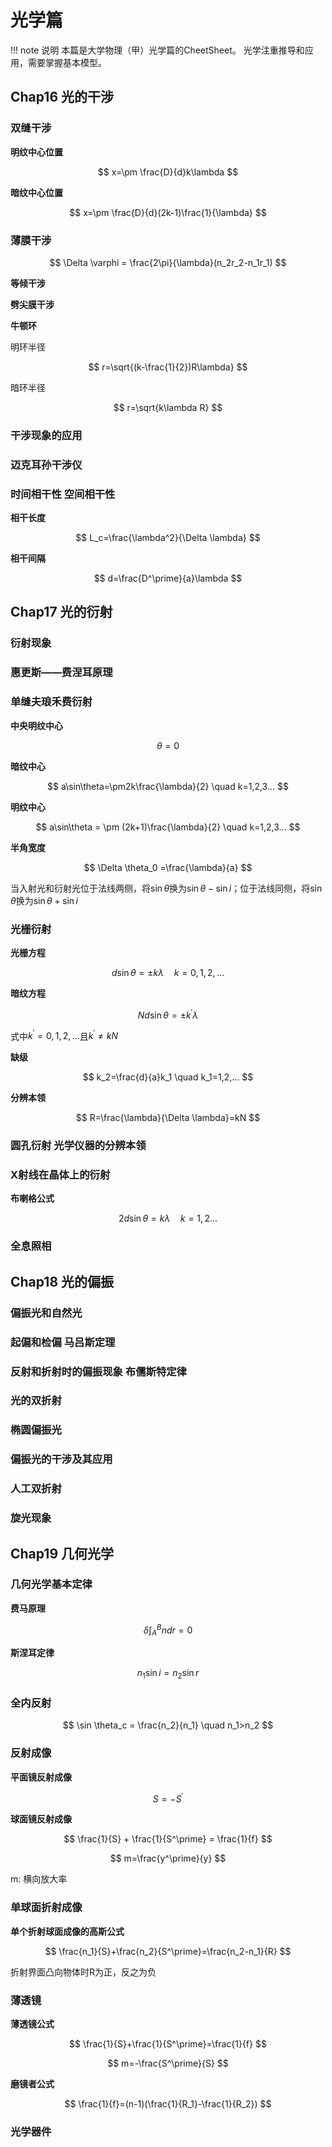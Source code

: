 # 光学篇

!!! note 说明
    本篇是大学物理（甲）光学篇的CheetSheet。
    光学注重推导和应用，需要掌握基本模型。

## Chap16 光的干涉

### 双缝干涉

**明纹中心位置**

$$
x=\pm \frac{D}{d}k\lambda
$$

**暗纹中心位置**

$$
x=\pm \frac{D}{d}(2k-1)\frac{1}{\lambda}
$$

### 薄膜干涉

$$
\Delta \varphi = \frac{2\pi}{\lambda}(n_2r_2-n_1r_1)
$$

**等倾干涉**

**劈尖膜干涉**

**牛顿环**

明环半径

$$
r=\sqrt{(k-\frac{1}{2})R\lambda}
$$

暗环半径

$$
r=\sqrt{k\lambda R}
$$

### 干涉现象的应用

### 迈克耳孙干涉仪

### 时间相干性 空间相干性

**相干长度**

$$
L_c=\frac{\lambda^2}{\Delta \lambda}
$$

**相干间隔**

$$
d=\frac{D^\prime}{a}\lambda
$$

## Chap17 光的衍射

### 衍射现象

### 惠更斯——费涅耳原理

### 单缝夫琅禾费衍射

**中央明纹中心**

$$
\theta=0
$$

**暗纹中心**

$$
a\sin\theta=\pm2k\frac{\lambda}{2} \quad k=1,2,3...
$$

**明纹中心**

$$
a\sin\theta = \pm (2k+1)\frac{\lambda}{2} \quad k=1,2,3...
$$

**半角宽度**

$$
\Delta \theta_0 =\frac{\lambda}{a}
$$

当入射光和衍射光位于法线两侧，将$\sin \theta$换为$\sin\theta -\sin i$；位于法线同侧，将$\sin\theta$换为$\sin\theta + \sin i$

### 光栅衍射

**光栅方程**

$$
d\sin\theta =\pm k\lambda \quad k=0,1,2,...
$$

**暗纹方程**

$$
Nd\sin\theta=\pm k^\prime \lambda
$$

式中$k^\prime=0,1,2,...$且$k^\prime \ne kN$

**缺级**

$$
k_2=\frac{d}{a}k_1 \quad k_1=1,2,...
$$

**分辨本领**

$$
R=\frac{\lambda}{\Delta \lambda}=kN
$$

### 圆孔衍射 光学仪器的分辨本领

### X射线在晶体上的衍射

**布喇格公式**

$$
2d\sin\theta=k\lambda \quad k=1,2...
$$

### 全息照相

## Chap18 光的偏振

### 偏振光和自然光

### 起偏和检偏 马吕斯定理

### 反射和折射时的偏振现象 布儒斯特定律

### 光的双折射

### 椭圆偏振光

### 偏振光的干涉及其应用

### 人工双折射

### 旋光现象

## Chap19 几何光学

### 几何光学基本定律

**费马原理**

$$
\delta \int_A^B ndr =0
$$

**斯涅耳定律**

$$
n_1 \sin i = n_2 \sin r
$$

### 全内反射

$$
\sin \theta_c = \frac{n_2}{n_1} \quad n_1>n_2
$$

### 反射成像

**平面镜反射成像**

$$
S = -S^\prime
$$

**球面镜反射成像**

$$
\frac{1}{S} + \frac{1}{S^\prime} = \frac{1}{f}
$$

$$
m=\frac{y^\prime}{y}
$$

m: 横向放大率

### 单球面折射成像

**单个折射球面成像的高斯公式**

$$
\frac{n_1}{S}+\frac{n_2}{S^\prime}=\frac{n_2-n_1}{R}
$$

折射界面凸向物体时R为正，反之为负

### 薄透镜

**薄透镜公式**

$$
\frac{1}{S}+\frac{1}{S^\prime}=\frac{1}{f}
$$

$$
m=-\frac{S^\prime}{S}
$$

**磨镜者公式**

$$
\frac{1}{f}=(n-1)(\frac{1}{R_1}-\frac{1}{R_2})
$$

### 光学器件

